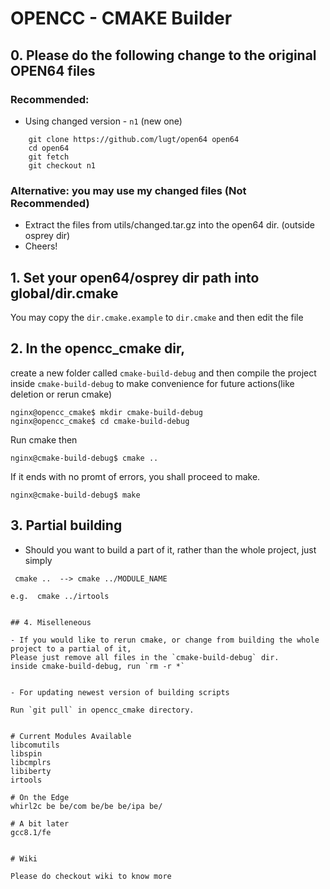 # OPENCC - CMAKE Builder


## 0. Please do the following change to the original OPEN64 files

### Recommended:

- Using changed version - `n1` (new one)

```
    git clone https://github.com/lugt/open64 open64
    cd open64
    git fetch
    git checkout n1
```    

### Alternative: you may use my changed files (Not Recommended)
- Extract the files from utils/changed.tar.gz into the open64 dir. (outside osprey dir)
- Cheers!

## 1. Set your open64/osprey dir path into global/dir.cmake

You may copy the `dir.cmake.example` to `dir.cmake` and then edit the file


## 2. In the opencc_cmake dir,

create a new folder called `cmake-build-debug` and then compile the project inside `cmake-build-debug` to make convenience for future actions(like deletion or rerun cmake)

```
nginx@opencc_cmake$ mkdir cmake-build-debug
nginx@opencc_cmake$ cd cmake-build-debug
```

Run cmake then

```
nginx@cmake-build-debug$ cmake ..
```

If it ends with no promt of errors, you shall proceed to make.
```
nginx@cmake-build-debug$ make
```

## 3. Partial building
- Should you want to build a part of it, rather than the whole project, just simply
```
 cmake ..  --> cmake ../MODULE_NAME

e.g.  cmake ../irtools


## 4. Miselleneous

- If you would like to rerun cmake, or change from building the whole project to a partial of it,
Please just remove all files in the `cmake-build-debug` dir.
inside cmake-build-debug, run `rm -r *`


- For updating newest version of building scripts

Run `git pull` in opencc_cmake directory.


# Current Modules Available 
libcomutils
libspin
libcmplrs
libiberty
irtools

# On the Edge
whirl2c be be/com be/be be/ipa be/

# A bit later
gcc8.1/fe


# Wiki

Please do checkout wiki to know more